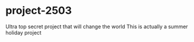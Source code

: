 # project-2503
Ultra top secret project that will change the world
This is actually a summer holiday project
